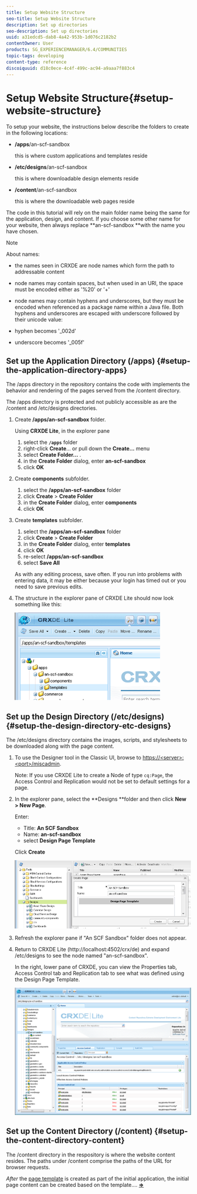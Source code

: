 ```yaml
---
title: Setup Website Structure
seo-title: Setup Website Structure
description: Set up directories
seo-description: Set up directories
uuid: a31edcd5-dab8-4a42-953b-1d076c2182b2
contentOwner: User
products: SG_EXPERIENCEMANAGER/6.4/COMMUNITIES
topic-tags: developing
content-type: reference
discoiquuid: d18c0ece-4c4f-499c-ac94-a9aaa7f883c4
---
```


# Setup Website Structure{#setup-website-structure}

To setup your website, the instructions below describe the folders to create in the following locations:

* **/apps**/an-scf-sandbox

  this is where custom applications and templates reside

* **/etc/designs**/an-scf-sandbox

  this is where downloadable design elements reside

* **/content**/an-scf-sandbox

  this is where the downloadable web pages reside

The code in this tutorial will rely on the main folder name being the same for the application, design, and content. If you choose some other name for your website, then always replace **an-scf-sandbox **with the name you have chosen.

>[!NOTE]
>
>About names:
>
>* the names seen in CRXDE are node names which form the path to addressable content
>* node names may contain spaces, but when used in an URI, the space must be encoded either as '%20' or '+'
>* node names may contain hyphens and underscores, but they must be encoded when referenced as a package name within a Java file. Both hyphens and underscores are escaped with underscore followed by their unicode value: 
>
>  * hyphen becomes '_002d'  
>  * underscore becomes '_005f'

## Set up the Application Directory (/apps) {#setup-the-application-directory-apps}

The /apps directory in the repository contains the code with implements the behavior and rendering of the pages served from the /content directory.

The /apps directory is protected and not publicly accessible as are the /content and /etc/designs directories.

1. Create **/apps/an-scf-sandbox** folder.

   Using **CRXDE Lite**, in the explorer pane

    1. select the **`/apps`** folder
    1. right-click **Create**... or pull down the **Create...** menu
    1. select **Create Folder...** .
    1. in the **Create Folder** dialog, enter **an-scf-sandbox**
    1. click **OK**

1. Create **components** subfolder.

    1. select the **/apps/an-scf-sandbox** folder
    1. click **Create** &gt; **Create Folder**
    1. in the **Create Folder** dialog, enter **components**
    1. click **OK**

1. Create **templates** subfolder.

    1. select the **/apps/an-scf-sandbox** folder
    1. click **Create** &gt; **Create Folder**
    1. in the **Create Folder** dialog, enter **templates**
    1. click **OK**
    1. re-select **/apps/an-scf-sandbox**
    1. select **Save All**

   As with any editing process, save often. If you run into problems with entering data, it may be either because your login has timed out or you need to save previous edits.

1. The structure in the explorer pane of CRXDE Lite should now look something like this:

   ![chlimage_1-44](assets/chlimage_1-44.png)

## Set up the Design Directory (/etc/designs) {#setup-the-design-directory-etc-designs}

The /etc/designs directory contains the images, scripts, and stylesheets to be downloaded along with the page content.

1. To use the Designer tool in the Classic UI, browse to [https://&lt;server&gt;:&lt;port&gt;/miscadmin](http://localhost:4502/miscadmin).

   Note: If you use CRXDE Lite to create a Node of type `cq:Page`, the Access Control and Replication would not be set to default settings for a page.

1. In the explorer pane, select the **Designs **folder and then click **New &gt; New Page**.

   Enter:

    * Title: **An SCF Sandbox**
    * Name: **an-scf-sandbox**
    * select **Design Page Template**

   Click **Create**

   ![chlimage_1-45](assets/chlimage_1-45.png)

1. Refresh the explorer pane if "An SCF Sandbox" folder does not appear.  

1. Return to CRXDE Lite (http://localhost:4502/crx/de) and expand /etc/designs to see the node named "an-scf-sandbox".

   In the right, lower pane of CRXDE, you can view the Properties tab, Access Control tab and Replication tab to see what was defined using the Design Page Template.

   ![chlimage_1-46](assets/chlimage_1-46.png)

## Set up the Content Directory (/content) {#setup-the-content-directory-content}

The /content directory in the respository is where the website content resides. The paths under /content comprise the paths of the URL for browser requests.

*After* the [page template](initial-app.md#createthepagetemplate) is created as part of the initial application, the initial page content can be created based on the template.... [**⇒**](initial-app.md)